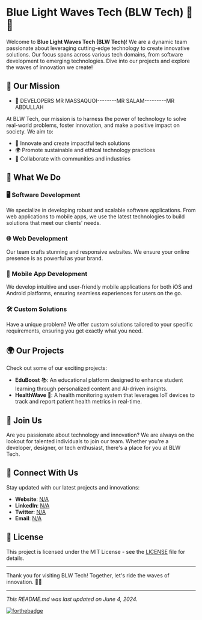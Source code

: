 # Blue Light Waves Tech (BLW Tech) 🌊💡

Welcome to **Blue Light Waves Tech (BLW Tech)**! We are a dynamic team passionate about leveraging cutting-edge technology to create innovative solutions. Our focus spans across various tech domains, from software development to emerging technologies. Dive into our projects and explore the waves of innovation we create!

## 🚀 Our Mission

- 🧊 DEVELOPERS   MR MASSAQUOI--------MR SALAM---------MR  ABDULLAH

At BLW Tech, our mission is to harness the power of technology to solve real-world problems, foster innovation, and make a positive impact on society. We aim to:

- 🌟 Innovate and create impactful tech solutions
- 🌍 Promote sustainable and ethical technology practices
- 🤝 Collaborate with communities and industries

## 💼 What We Do

### 🖥️ Software Development
We specialize in developing robust and scalable software applications. From web applications to mobile apps, we use the latest technologies to build solutions that meet our clients' needs.

### 🌐 Web Development
Our team crafts stunning and responsive websites. We ensure your online presence is as powerful as your brand.

### 📱 Mobile App Development
We develop intuitive and user-friendly mobile applications for both iOS and Android platforms, ensuring seamless experiences for users on the go.

### 🛠️ Custom Solutions
Have a unique problem? We offer custom solutions tailored to your specific requirements, ensuring you get exactly what you need.

## 🌍 Our Projects

Check out some of our exciting projects:

- **EduBoost** 📚: An educational platform designed to enhance student learning through personalized content and AI-driven insights.
- **HealthWave** 🏥: A health monitoring system that leverages IoT devices to track and report patient health metrics in real-time.

## 📢 Join Us

Are you passionate about technology and innovation? We are always on the lookout for talented individuals to join our team. Whether you're a developer, designer, or tech enthusiast, there's a place for you at BLW Tech. 

## 🤝 Connect With Us

Stay updated with our latest projects and innovations:

- **Website**: [N/A](https://www.blwtech.com)
- **LinkedIn**: [N/A](https://www.linkedin.com/company/blwtech)
- **Twitter**: [N/A](https://twitter.com/BLWTech)
- **Email**: [N/A](contact@blwtech.com)

## 📄 License

This project is licensed under the MIT License - see the [LICENSE](LICENSE) file for details.

---

Thank you for visiting BLW Tech! Together, let's ride the waves of innovation. 🌊💡

---

*This README.md was last updated on June 4, 2024.*

[![forthebadge](https://forthebadge.com/images/badges/built-with-love.svg)](https://forthebadge.com)
